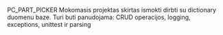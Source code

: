 PC_PART_PICKER
Mokomasis projektas skirtas ismokti dirbti su dictionary duomenu baze. Turi buti panudojama: CRUD operacijos, logging, exceptions, unittest ir parsing
